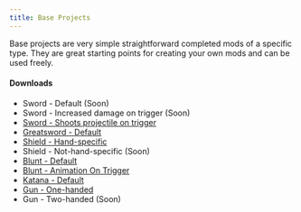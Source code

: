 ```yaml
---
title: Base Projects
---
```


Base projects are very simple straightforward completed mods of a specific type. They are great starting points for creating your own mods and can be used freely.

#### Downloads

* Sword - Default (Soon)
* Sword - Increased damage on trigger (Soon)
* [Sword  - Shoots projectile on trigger](https://github.com/unbelievableflavour/BattleTalentBaseProjects/raw/main/YOURPREFIX_SwordWithProjectile.zip)
* [Greatsword - Default](https://github.com/unbelievableflavour/BattleTalentBaseProjects/raw/main/YOURPREFIX_Greatsword.zip)
* [Shield - Hand-specific](https://github.com/unbelievableflavour/BattleTalentBaseProjects/raw/main/YOURPREFIX_Shield.zip)
* Shield - Not-hand-specific (Soon)
* [Blunt - Default](https://github.com/unbelievableflavour/BattleTalentBaseProjects/raw/main/YOURPREFIX_Blunt.zip)
* [Blunt - Animation On Trigger](https://github.com/unbelievableflavour/BattleTalentBaseProjects/raw/main/YOURPREFIX_AnimationOnTrigger.zip)
* [Katana - Default](https://github.com/unbelievableflavour/BattleTalentBaseProjects/raw/main/YOURPREFIX_Katana.zip)
* [Gun - One-handed](https://github.com/unbelievableflavour/BattleTalentBaseProjects/raw/main/YOURPREFIX_Gun.zip)
* Gun - Two-handed (Soon)
  
